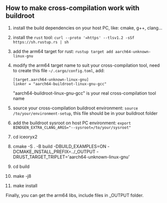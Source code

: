 
## How to make cross-compilation work with buildroot

1. install the build dependencies on your host PC, like: cmake, g++, clang...
   
2. install the `rust` tool: `curl --proto '=https' --tlsv1.2 -sSf https://sh.rustup.rs | sh`
  
3. add the arm64 target for rust: `rustup target add aarch64-unknown-linux-gnu`
   
4. modify the arm64 target name to suit your cross-compilation tool, need to create this file `~/.cargo/config.toml`, add:
   ```
   [target.aarch64-unknown-linux-gnu]
   linker = "aarch64-buildroot-linux-gnu-gcc"
   ```
   "aarch64-buildroot-linux-gnu-gcc" is your real cross-compilation tool name

   
6. source your cross-compilation buildroot environment: `source /to/your/environment-setup`, this file should be in your buildroot folder
  
7. add the buildroot sysroot on host PC environment: `export BINDGEN_EXTRA_CLANG_ARGS="--sysroot=/to/your/sysroot"`
   
8. cd iceoryx2 
   
9. cmake -S . -B build -DBUILD_EXAMPLES=ON -DCMAKE_INSTALL_PREFIX=../_OUTPUT -DRUST_TARGET_TRIPLET='aarch64-unknown-linux-gnu'

10. cd build

11. make -j8

12. make install

Finally, you can get the arm64 libs, include files in _OUTPUT folder.
